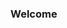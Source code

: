 <!--
- 👋 Hi, I’m @Eppencia
- 👀 I’m interested in ...
- 🌱 I’m currently learning ...
- 💞️ I’m looking to collaborate on ...
- 📫 How to reach me ...
-->

<!---
Eppencia/Eppencia is a ✨ special ✨ repository because its `README.md` (this file) appears on your GitHub profile.
You can click the Preview link to take a look at your changes.
--->

### Welcome
